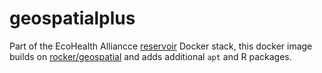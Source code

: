 # geospatialplus

Part of the EcoHealth Alliancce [reservoir](https://github.com/ecohealthalliance/reservoir) Docker stack, this docker image
builds on [rocker/geospatial](https://github.com/rocker-org/geospatial) and adds additional `apt` and R packages.